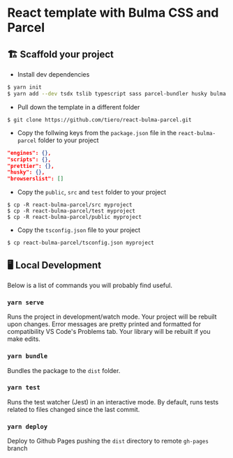 # React template with Bulma CSS and Parcel


## 🏗 Scaffold your project 


* Install dev dependencies

```sh
$ yarn init
$ yarn add --dev tsdx tslib typescript sass parcel-bundler husky bulma react react-dom @types/react @types/react-dom @types/jest push-dir cpx
```

* Pull down the template in a different folder

```
$ git clone https://github.com/tiero/react-bulma-parcel.git
```

* Copy the follwing keys from the `package.json` file in the `react-bulma-parcel` folder to your project

```json
"engines": {},
"scripts": {},
"prettier": {},
"husky": {},
"browserslist": []
```

* Copy the `public`, `src` and `test` folder to your project

```
$ cp -R react-bulma-parcel/src myproject
$ cp -R react-bulma-parcel/test myproject
$ cp -R react-bulma-parcel/public myproject
```

* Copy the `tsconfig.json` file to your project

```
$ cp react-bulma-parcel/tsconfig.json myproject
```


## 🖥 Local Development

Below is a list of commands you will probably find useful.

### `yarn serve`

Runs the project in development/watch mode. Your project will be rebuilt upon changes. Error messages are pretty printed and formatted for compatibility VS Code's Problems tab. Your library will be rebuilt if you make edits.

### `yarn bundle`

Bundles the package to the `dist` folder.

### `yarn test`

Runs the test watcher (Jest) in an interactive mode.
By default, runs tests related to files changed since the last commit.

### `yarn deploy`

Deploy to Github Pages pushing the `dist` directory to remote `gh-pages` branch 


